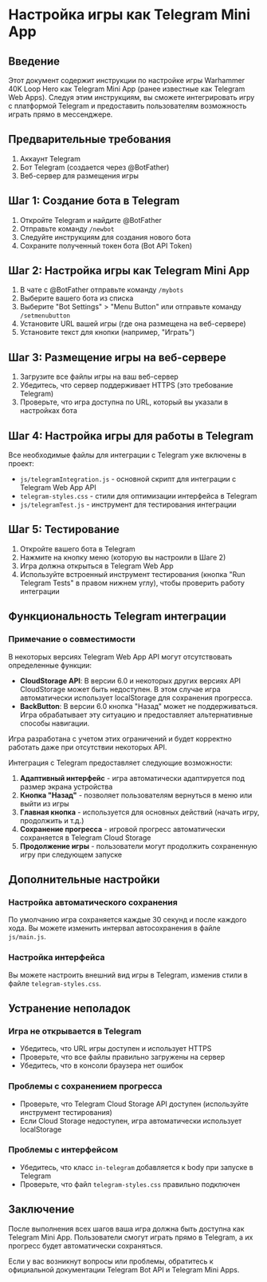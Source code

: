 # Настройка игры как Telegram Mini App

## Введение

Этот документ содержит инструкции по настройке игры Warhammer 40K Loop Hero как Telegram Mini App (ранее известные как Telegram Web Apps). Следуя этим инструкциям, вы сможете интегрировать игру с платформой Telegram и предоставить пользователям возможность играть прямо в мессенджере.

## Предварительные требования

1. Аккаунт Telegram
2. Бот Telegram (создается через @BotFather)
3. Веб-сервер для размещения игры

## Шаг 1: Создание бота в Telegram

1. Откройте Telegram и найдите @BotFather
2. Отправьте команду `/newbot`
3. Следуйте инструкциям для создания нового бота
4. Сохраните полученный токен бота (Bot API Token)

## Шаг 2: Настройка игры как Telegram Mini App

1. В чате с @BotFather отправьте команду `/mybots`
2. Выберите вашего бота из списка
3. Выберите "Bot Settings" > "Menu Button" или отправьте команду `/setmenubutton`
4. Установите URL вашей игры (где она размещена на веб-сервере)
5. Установите текст для кнопки (например, "Играть")

## Шаг 3: Размещение игры на веб-сервере

1. Загрузите все файлы игры на ваш веб-сервер
2. Убедитесь, что сервер поддерживает HTTPS (это требование Telegram)
3. Проверьте, что игра доступна по URL, который вы указали в настройках бота

## Шаг 4: Настройка игры для работы в Telegram

Все необходимые файлы для интеграции с Telegram уже включены в проект:

- `js/telegramIntegration.js` - основной скрипт для интеграции с Telegram Web App API
- `telegram-styles.css` - стили для оптимизации интерфейса в Telegram
- `js/telegramTest.js` - инструмент для тестирования интеграции

## Шаг 5: Тестирование

1. Откройте вашего бота в Telegram
2. Нажмите на кнопку меню (которую вы настроили в Шаге 2)
3. Игра должна открыться в Telegram Web App
4. Используйте встроенный инструмент тестирования (кнопка "Run Telegram Tests" в правом нижнем углу), чтобы проверить работу интеграции

## Функциональность Telegram интеграции

### Примечание о совместимости

В некоторых версиях Telegram Web App API могут отсутствовать определенные функции:

- **CloudStorage API**: В версии 6.0 и некоторых других версиях API CloudStorage может быть недоступен. В этом случае игра автоматически использует localStorage для сохранения прогресса.
- **BackButton**: В версии 6.0 кнопка "Назад" может не поддерживаться. Игра обрабатывает эту ситуацию и предоставляет альтернативные способы навигации.

Игра разработана с учетом этих ограничений и будет корректно работать даже при отсутствии некоторых API.

Интеграция с Telegram предоставляет следующие возможности:

1. **Адаптивный интерфейс** - игра автоматически адаптируется под размер экрана устройства
2. **Кнопка "Назад"** - позволяет пользователям вернуться в меню или выйти из игры
3. **Главная кнопка** - используется для основных действий (начать игру, продолжить и т.д.)
4. **Сохранение прогресса** - игровой прогресс автоматически сохраняется в Telegram Cloud Storage
5. **Продолжение игры** - пользователи могут продолжить сохраненную игру при следующем запуске

## Дополнительные настройки

### Настройка автоматического сохранения

По умолчанию игра сохраняется каждые 30 секунд и после каждого хода. Вы можете изменить интервал автосохранения в файле `js/main.js`.

### Настройка интерфейса

Вы можете настроить внешний вид игры в Telegram, изменив стили в файле `telegram-styles.css`.

## Устранение неполадок

### Игра не открывается в Telegram

- Убедитесь, что URL игры доступен и использует HTTPS
- Проверьте, что все файлы правильно загружены на сервер
- Убедитесь, что в консоли браузера нет ошибок

### Проблемы с сохранением прогресса

- Проверьте, что Telegram Cloud Storage API доступен (используйте инструмент тестирования)
- Если Cloud Storage недоступен, игра автоматически использует localStorage

### Проблемы с интерфейсом

- Убедитесь, что класс `in-telegram` добавляется к body при запуске в Telegram
- Проверьте, что файл `telegram-styles.css` правильно подключен

## Заключение

После выполнения всех шагов ваша игра должна быть доступна как Telegram Mini App. Пользователи смогут играть прямо в Telegram, а их прогресс будет автоматически сохраняться.

Если у вас возникнут вопросы или проблемы, обратитесь к официальной документации Telegram Bot API и Telegram Mini Apps.